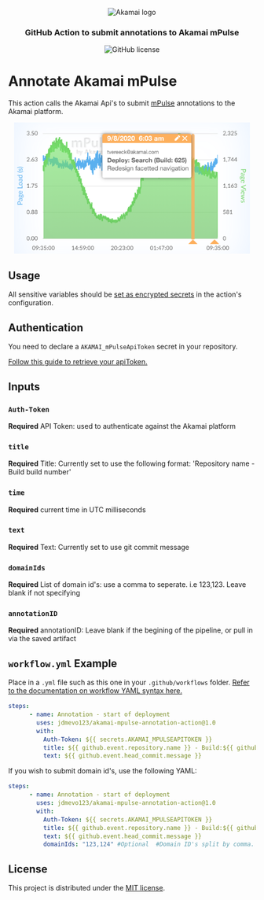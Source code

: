 <p align="center">
  <img alt="Akamai logo" width="320" height="320" src="https://www.eiseverywhere.com/file_uploads/8fca94ae15da82d17d76787b3e6a987a_logo_akamai-developer-experience-2-OL-RGB.png"/>
  <h3 align="center">GitHub Action to submit annotations to Akamai mPulse</h3>
  <p align="center">
    <img alt="GitHub license" src="https://badgen.net/github/license/jdmevo123/akamai-mpulse-annotation-action?cache=300&color=green"/>
  </p>
</p>

# Annotate Akamai mPulse  

This action calls the Akamai Api's to submit <a href="https://developer.akamai.com/akamai-mpulse-real-user-monitoring-solution" target="_blank">mPulse</a> annotations to the Akamai platform. 
<p align="center">
    <img alt="mPulse" style="max-width:480px" src="images/example-annotations.png"/>
</p>

## Usage

All sensitive variables should be [set as encrypted secrets](https://help.github.com/en/articles/virtual-environments-for-github-actions#creating-and-using-secrets-encrypted-variables) in the action's configuration.

## Authentication

You need to declare a `AKAMAI_mPulseApiToken` secret in your repository.

<a href="https://learn.akamai.com/en-us/webhelp/cloudtest/cloudtest/GUID-2778BD58-45C9-4DAD-9440-822A6471AF68.html" target="_blank">Follow this guide to retrieve your apiToken.</a>

## Inputs

### `Auth-Token`
**Required**
API Token: used to authenticate against the Akamai platform

### `title`
**Required**
Title: Currently set to use the following format: 'Repository name - Build build number'

### `time`
**Required** 
current time in UTC milliseconds

### `text`
**Required** 
Text: Currently set to use git commit message

### `domainIds`
**Required** 
List of domain id's: use a comma to seperate. i.e 123,123. Leave blank if not specifying

### `annotationID`
**Required** 
annotationID: Leave blank if the begining of the pipeline, or pull in via the saved artifact

## `workflow.yml` Example

Place in a `.yml` file such as this one in your `.github/workflows` folder. [Refer to the documentation on workflow YAML syntax here.](https://help.github.com/en/articles/workflow-syntax-for-github-actions)

```yaml
steps:
      - name: Annotation - start of deployment
        uses: jdmevo123/akamai-mpulse-annotation-action@1.0
        with:
          Auth-Token: ${{ secrets.AKAMAI_MPULSEAPITOKEN }} 
          title: ${{ github.event.repository.name }} - Build:${{ github.run_number }}
          text: ${{ github.event.head_commit.message }}
```
If you wish to submit domain id's, use the following YAML:
```yaml
steps:
      - name: Annotation - start of deployment
        uses: jdmevo123/akamai-mpulse-annotation-action@1.0
        with:
          Auth-Token: ${{ secrets.AKAMAI_MPULSEAPITOKEN }} 
          title: ${{ github.event.repository.name }} - Build:${{ github.run_number }}
          text: ${{ github.event.head_commit.message }}
          domainIds: "123,124" #Optional  #Domain ID's split by comma. i.e. "123,124"
```

## License

This project is distributed under the [MIT license](LICENSE.md).
